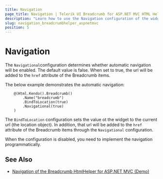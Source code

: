 ```yaml
---
title: Navigation
page_title: Navigation | Telerik UI Breadcrumb for ASP.NET MVC HTML Helpers
description: "Learn how to use the Navigation configuration of the widget."
slug: navigation_breadcrumbhelper_aspnetmvc
position: 5
---
```


# Navigation 

The `Navigational`configuration determines whether automatic navigation will be enabled. The default value is false. When set to true, the url will be added to the `href` attribute of the Breadcrumb items.

The below example demonstrates the automatic navigation:

```Razor
    @(Html.Kendo().Breadcrumb()
        .Name("breadcrumb")
        .BindToLocation(true)
        .Navigational(true)
    )
```

The `BindToLocation` configuration sets the value ot the widget to the current url (the location object). In addition, that url will be added to the `href` attribute of the Breadcrumb items through the `Navigational` configuration.

When the configuration is disabled, you need to implement the navigation programmatically.

## See Also

* [Navigation of the Breadcrumb HtmlHelper for ASP.NET MVC (Demo)](https://demos.telerik.com/aspnet-mvc/breadcrumb/navigation)

